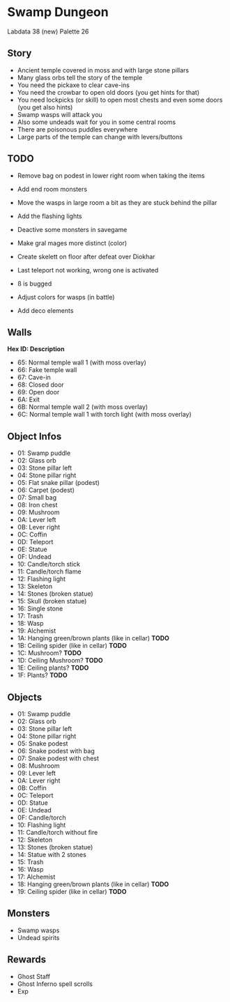 # Swamp Dungeon

Labdata 38 (new)
Palette 26


## Story

- Ancient temple covered in moss and with large stone pillars
- Many glass orbs tell the story of the temple
- You need the pickaxe to clear cave-ins
- You need the crowbar to open old doors (you get hints for that)
- You need lockpicks (or skill) to open most chests and even some doors (you get also hints)
- Swamp wasps will attack you
- Also some undeads wait for you in some central rooms
- There are poisonous puddles everywhere
- Large parts of the temple can change with levers/buttons


## TODO

- Remove bag on podest in lower right room when taking the items

- Add end room monsters
- Move the wasps in large room a bit as they are stuck behind the pillar
- Add the flashing lights
- Deactive some monsters in savegame
- Make gral mages more distinct (color)
- Create skelett on floor after defeat over Diokhar
- Last teleport not working, wrong one is activated
- ß is bugged
- Adjust colors for wasps (in battle)
- Add deco elements


## Walls

**Hex ID: Description**

- 65: Normal temple wall 1 (with moss overlay)
- 66: Fake temple wall
- 67: Cave-in
- 68: Closed door
- 69: Open door
- 6A: Exit
- 6B: Normal temple wall 2 (with moss overlay)
- 6C: Normal temple wall 1 with torch light (with moss overlay)


## Object Infos

- 01: Swamp puddle
- 02: Glass orb
- 03: Stone pillar left
- 04: Stone pillar right
- 05: Flat snake pillar (podest)
- 06: Carpet (podest)
- 07: Small bag
- 08: Iron chest
- 09: Mushroom
- 0A: Lever left
- 0B: Lever right
- 0C: Coffin
- 0D: Teleport
- 0E: Statue
- 0F: Undead
- 10: Candle/torch stick
- 11: Candle/torch flame
- 12: Flashing light
- 13: Skeleton
- 14: Stones (broken statue)
- 15: Skull (broken statue)
- 16: Single stone
- 17: Trash
- 18: Wasp
- 19: Alchemist
- 1A: Hanging green/brown plants (like in cellar) **TODO**
- 1B: Ceiling spider (like in cellar) **TODO**
- 1C: Mushroom? **TODO**
- 1D: Ceiling Mushroom? **TODO**
- 1E: Ceiling plants? **TODO**
- 1F: Plants? **TODO**


## Objects

- 01: Swamp puddle
- 02: Glass orb
- 03: Stone pillar left
- 04: Stone pillar right
- 05: Snake podest
- 06: Snake podest with bag
- 07: Snake podest with chest
- 08: Mushroom
- 09: Lever left
- 0A: Lever right
- 0B: Coffin
- 0C: Teleport
- 0D: Statue
- 0E: Undead
- 0F: Candle/torch
- 10: Flashing light
- 11: Candle/torch without fire
- 12: Skeleton
- 13: Stones (broken statue)
- 14: Statue with 2 stones
- 15: Trash
- 16: Wasp
- 17: Alchemist
- 18: Hanging green/brown plants (like in cellar) **TODO**
- 19: Ceiling spider (like in cellar) **TODO**


## Monsters

- Swamp wasps
- Undead spirits


## Rewards

- Ghost Staff
- Ghost Inferno spell scrolls
- Exp
